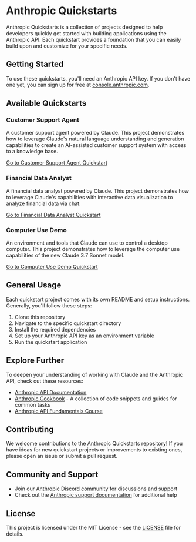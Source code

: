 # Anthropic Quickstarts

Anthropic Quickstarts is a collection of projects designed to help developers quickly get started with building  applications using the Anthropic API. Each quickstart provides a foundation that you can easily build upon and customize for your specific needs.

## Getting Started

To use these quickstarts, you'll need an Anthropic API key. If you don't have one yet, you can sign up for free at [console.anthropic.com](https://console.anthropic.com).

## Available Quickstarts

### Customer Support Agent

A customer support agent powered by Claude. This project demonstrates how to leverage Claude's natural language understanding and generation capabilities to create an AI-assisted customer support system with access to a knowledge base.

[Go to Customer Support Agent Quickstart](./customer-support-agent)

### Financial Data Analyst

A financial data analyst powered by Claude. This project demonstrates how to leverage Claude's capabilities with interactive data visualization to analyze financial data via chat.

[Go to Financial Data Analyst Quickstart](./financial-data-analyst)

### Computer Use Demo

An environment and tools that Claude can use to control a desktop computer. This project demonstrates how to leverage the computer use capabilities of the new Claude 3.7 Sonnet model.

[Go to Computer Use Demo Quickstart](./computer-use-demo)

## General Usage

Each quickstart project comes with its own README and setup instructions. Generally, you'll follow these steps:

1. Clone this repository
2. Navigate to the specific quickstart directory
3. Install the required dependencies
4. Set up your Anthropic API key as an environment variable
5. Run the quickstart application

## Explore Further

To deepen your understanding of working with Claude and the Anthropic API, check out these resources:

- [Anthropic API Documentation](https://docs.anthropic.com)
- [Anthropic Cookbook](https://github.com/anthropics/anthropic-cookbook) - A collection of code snippets and guides for common tasks
- [Anthropic API Fundamentals Course](https://github.com/anthropics/courses/tree/master/anthropic_api_fundamentals)

## Contributing

We welcome contributions to the Anthropic Quickstarts repository! If you have ideas for new quickstart projects or improvements to existing ones, please open an issue or submit a pull request.

## Community and Support

- Join our [Anthropic Discord community](https://www.anthropic.com/discord) for discussions and support
- Check out the [Anthropic support documentation](https://support.anthropic.com) for additional help

## License

This project is licensed under the MIT License - see the [LICENSE](LICENSE) file for details.
